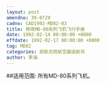 ```yaml
---
layout: post
amendno: 39-0729
cadno: CAD1992-MD82-03
title: 修改MD-80系列飞机飞行手册
date: 1992-02-14 00:00:00 +0800
effdate: 1992-02-17 00:00:00 +0800
tag: MD82
categories: 民航总局航空器适航司
author: 李海
---
```


##适用范围:
所有MD-80系列飞机。

